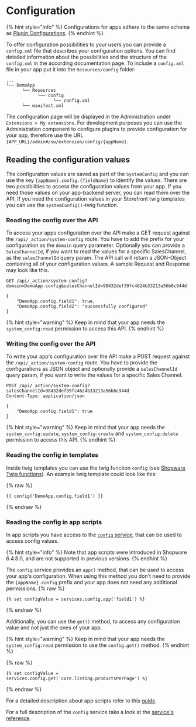 # Configuration

{% hint style="info" %}
Configurations for apps adhere to the same schema as [Plugin Configurations](../plugins/plugin-fundamentals/add-plugin-configuration.md).
{% endhint %}

To offer configuration possibilities to your users you can provide a `config.xml` file that describes your configuration options. You can find detailed information about the possibilities and the structure of the `config.xml` in the according documentation page. To include a `config.xml` file in your app put it into the `Resources/config` folder:

```text
...
└── DemoApp
      └── Resources
            └── config  
                  └── config.xml
      └── manifest.xml
```

The configuration page will be displayed in the Administration under `Extensions > My extensions`.
For development purposes you can use the Administration component to configure plugins to provide configuration for your app, therefore use the URL `{APP_URL}/admin#/sw/extension/config/{appName}`.

## Reading the configuration values

The configuration values are saved as part of the `SystemConfig` and you can use the key `{appName}.config.{fieldName}` to identify the values. There are two possibilities to access the configuration values from your app. If you need those values on your app-backend server, you can read them over the API. If you need the configuration values in your Storefront twig templates you can use the `systemConfig()`-twig function.

### Reading the config over the API

To access your apps configuration over the API make a GET request against the `/api/_action/system-config` route. You have to add the prefix for your configuration as the `domain` query parameter. Optionally you can provide a `SalesChannelId`, if you want to read the values for a specific SalesChannel, as the `salesChannelId` query param. The API call will return a JSON-Object containing all of your configuration values. A sample Request and Response may look like this.

```http request
GET /api/_action/system-config?domain=DemoApp.config&salesChannelId=98432def39fc4624b33213a56b8c944d

{
    "DemoApp.config.field1": true,
    "DemoApp.config.field2": "successfully configured"
}
```

{% hint style="warning" %}
Keep in mind that your app needs the `system_config:read` permission to access this API.
{% endhint %}

### Writing the config over the API

To write your app's configuration over the API make a POST request against the `/api/_action/system-config` route.
You have to provide the configurations as JSON object and optionally provide a `salesChannelId` query param, if you want to write the values for a specific Sales Channel.

```http request
POST /api/_action/system-config?salesChannelId=98432def39fc4624b33213a56b8c944d
Content-Type: application/json

{
    "DemoApp.config.field1": true
}
```

{% hint style="warning" %}
Keep in mind that your app needs the `system_config:update`, `system_config:create` and `system_config:delete` permission to access this API.
{% endhint %}

### Reading the config in templates

Inside twig templates you can use the twig function `config` (see [Shopware Twig functions](../../../resources/references/storefront-reference/twig-function-reference.md)). An example twig template could look like this:

{% raw %}

```twig
{{ config('DemoApp.config.field1') }}
```

{% endraw %}

### Reading the config in app scripts

In app scripts you have access to the [`config` service](../../../resources/references/app-reference/script-reference/miscellaneous-script-services-reference.md#SystemConfigFacade), that can be used to access config values.

{% hint style="info" %}
Note that app scripts were introduced in Shopware 6.4.8.0, and are not supported in previous versions.
{% endhint %}

The `config` service provides an `app()` method, that can be used to access your app's configuration. When using this method you don't need to provide the `{appName}.config` prefix and your app does not need any additional permissions.
{% raw %}

```twig
{% set configValue = services.config.app('field1') %}
```

{% endraw %}

Additionally, you can use the `get()` method, to access any configuration value and not just the ones of your app.

{% hint style="warning" %}
Keep in mind that your app needs the `system_config:read` permission to use the `config.get()` method.
{% endhint %}

{% raw %}

```twig
{% set configValue = services.config.get('core.listing.productsPerPage') %}
```

{% endraw %}

For a detailed description about app scripts refer to this [guide](./app-scripts/README.md).

For a full description of the `config` service take a look at the [service's reference](../../../resources/references/app-reference/script-reference/miscellaneous-script-services-reference.md#servicesconfig-shopwarecoresystemsystemconfigfacadesystemconfigfacade).
